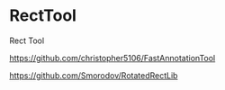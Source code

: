 # RectTool
Rect Tool


https://github.com/christopher5106/FastAnnotationTool

https://github.com/Smorodov/RotatedRectLib

